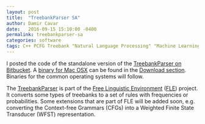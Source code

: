 ```yaml
---
layout: post
title:  "TreebankParser SA"
author: Damir Cavar
date:   2016-09-15 15:10:00 -0400
permalink: treebankparser-sa
categories: software
tags: C++ PCFG Treebank "Natural Language Processing" "Machine Learning" ML NLTK FLE LFG WFST, Corpora
---
```

I posted the code of the standalone version of the
[TreebankParser on Bitbucket](https://bitbucket.org/dcavar/treebankparsersa/).
A [binary for Mac OSX](https://bitbucket.org/dcavar/treebankparsersa/downloads/MacOSX-64-treebankparser.zip)
can be found in the [Download section](https://bitbucket.org/dcavar/treebankparsersa/downloads).
Binaries for the common operating systems will follow.

The [TreebankParser](https://bitbucket.org/dcavar/treebankparsersa/) is part of the
[Free Linguistic Environment](http://gorilla.linguistlist.org/fle/) ([FLE](http://gorilla.linguistlist.org/fle/))
project. It converts some types of treebanks to a set of rules with frequencies or probabilities.
Some extensions that are part of FLE will be added soon, e.g. converting the Context-free Grammars (CFGs)
into a Weighted Finite State Transducer (WFST) representation.

